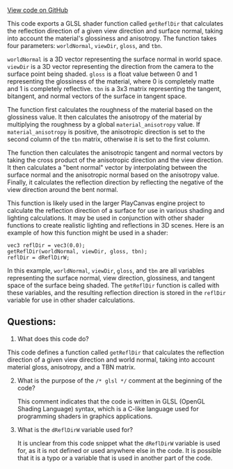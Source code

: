 [View code on GitHub](https://github.com/playcanvas/engine/src/scene/shader-lib/chunks/lit/frag/reflDirAniso.js)

This code exports a GLSL shader function called `getReflDir` that calculates the reflection direction of a given view direction and surface normal, taking into account the material's glossiness and anisotropy. The function takes four parameters: `worldNormal`, `viewDir`, `gloss`, and `tbn`.

`worldNormal` is a 3D vector representing the surface normal in world space. `viewDir` is a 3D vector representing the direction from the camera to the surface point being shaded. `gloss` is a float value between 0 and 1 representing the glossiness of the material, where 0 is completely matte and 1 is completely reflective. `tbn` is a 3x3 matrix representing the tangent, bitangent, and normal vectors of the surface in tangent space.

The function first calculates the roughness of the material based on the glossiness value. It then calculates the anisotropy of the material by multiplying the roughness by a global `material_anisotropy` value. If `material_anisotropy` is positive, the anisotropic direction is set to the second column of the `tbn` matrix, otherwise it is set to the first column. 

The function then calculates the anisotropic tangent and normal vectors by taking the cross product of the anisotropic direction and the view direction. It then calculates a "bent normal" vector by interpolating between the surface normal and the anisotropic normal based on the anisotropy value. Finally, it calculates the reflection direction by reflecting the negative of the view direction around the bent normal.

This function is likely used in the larger PlayCanvas engine project to calculate the reflection direction of a surface for use in various shading and lighting calculations. It may be used in conjunction with other shader functions to create realistic lighting and reflections in 3D scenes. Here is an example of how this function might be used in a shader:

```
vec3 reflDir = vec3(0.0);
getReflDir(worldNormal, viewDir, gloss, tbn);
reflDir = dReflDirW;
```

In this example, `worldNormal`, `viewDir`, `gloss`, and `tbn` are all variables representing the surface normal, view direction, glossiness, and tangent space of the surface being shaded. The `getReflDir` function is called with these variables, and the resulting reflection direction is stored in the `reflDir` variable for use in other shader calculations.
## Questions: 
 1. What does this code do?
   
   This code defines a function called `getReflDir` that calculates the reflection direction of a given view direction and world normal, taking into account material gloss, anisotropy, and a TBN matrix.

2. What is the purpose of the `/* glsl */` comment at the beginning of the code?

   This comment indicates that the code is written in GLSL (OpenGL Shading Language) syntax, which is a C-like language used for programming shaders in graphics applications.

3. What is the `dReflDirW` variable used for?

   It is unclear from this code snippet what the `dReflDirW` variable is used for, as it is not defined or used anywhere else in the code. It is possible that it is a typo or a variable that is used in another part of the code.